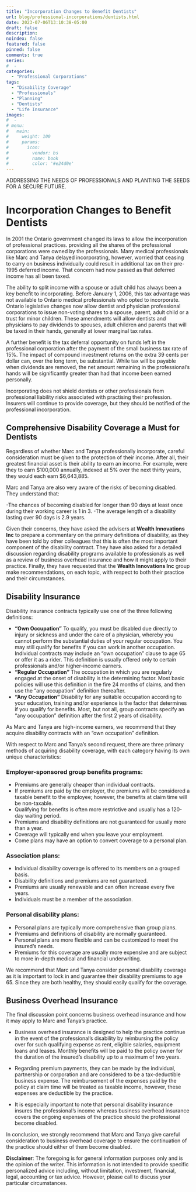 ```yaml
---
title: "Incorporation Changes to Benefit Dentists"
url: blog/professional-incorporations/dentists.html
date: 2023-07-06T13:10:38-05:00
draft: false
description: 
noindex: false
featured: false
pinned: false
comments: true
series:
#  - 
categories:
  - "Professional Corporations" 
tags:
  - "Disability Coverage"
  - "Professionals"
  - "Planning"
  - "Dentists"
  - "Life Insurance"
images:
#  - 
# menu:
#   main:
#     weight: 100
#     params:
#       icon:
#         vendor: bs
#         name: book
#         color: '#e24d0e'
---
```


ADDRESSING THE NEEDS OF PROFESSIONALS AND PLANTING THE SEEDS FOR A SECURE FUTURE.

<!--more-->

# Incorporation Changes to Benefit Dentists
In 2001 the Ontario government changed its laws to allow the incorporation of professional practices. providing all the shares of the professional corporations were owned by the professionals. Many medical professionals like Marc and Tanya delayed incorporating, however, worried that ceasing to carry on business individually could result in additional tax on their pre-1995 deferred income. That concern had now passed as that deferred income has all been taxed.

The ability to split income with a spouse or adult child has always been a key benefit to incorporating. Before January 1, 2006, this tax advantage was not available to Ontario medical professionals who opted to incorporate. Ontario legislative changes now allow dentist and physician professional corporations to issue non-voting shares to a spouse, parent, adult child or a trust for minor children. These amendments will allow dentists and physicians to pay dividends to spouses, adult children and parents that will be taxed in their hands, generally at lower marginal tax rates.

A further benefit is the tax deferral opportunity on funds left in the professional corporation after the payment of the small business tax rate of 15%. The impact of compound investment returns on the extra 39 cents per dollar can, over the long term, be substantial. While tax will be payable when dividends are removed, the net amount remaining in the professional’s hands will be significantly greater than had that income been earned personally.

Incorporating does not shield dentists or other professionals from professional liability risks associated with practising their profession. Insurers will continue to provide coverage, but they should be notified of the professional incorporation.

## Comprehensive Disability Coverage a Must for Dentists
Regardless of whether Marc and Tanya professionally incorporate, careful consideration must be given to the protection of their income. After all, their greatest financial asset is their ability to earn an income. For example, were they to earn $100,000 annually, indexed at 5% over the next thirty years, they would each earn $6,643,885.

Marc and Tanya are also very aware of the risks of becoming disabled. They understand that:

-The chances of becoming disabled for longer than 90 days at least once during their working career is 1 in 3.
-The average length of a disability lasting over 90 days is 2.9 years.

Given their concerns, they have asked the advisers at **Wealth Innovations Inc** to prepare a commentary on the primary definitions of disability, as they have been told by other colleagues that this is often the most important component of the disability contract. They have also asked for a detailed discussion regarding disability programs available to professionals as well as a review of business overhead insurance and how it might apply to their practice. Finally, they have requested that the **Wealth Innovations Inc** group make recommendations, on each topic, with respect to both their practice and their circumstances.

## Disability Insurance
Disability insurance contracts typically use one of the three following definitions:

- **“Own Occupation”** To qualify, you must be disabled due directly to injury or sickness and under the care of a physician, whereby you cannot perform the substantial duties of your regular occupation. You may still qualify for benefits if you can work in another occupation. Individual contracts may include an “own occupation” clause to age 65 or offer it as a rider. This definition is usually offered only to certain professionals and/or higher-income earners.
- **“Regular Occupation”** The occupation in which you are regularly engaged at the onset of disability is the determining factor. Most basic policies will use this definition in the fire 24 months of claims, and then use the “any occupation” definition thereafter.
- **“Any Occupation”** Disability for any suitable occupation according to your education, training and/or experience is the factor that determines if you qualify for benefits. Most, but not all, group contracts specify an “any occupation” definition after the first 2 years of disability.

As Marc and Tanya are high-income earners, we recommend that they acquire disability contracts with an “own occupation” definition.

With respect to Marc and Tanya’s second request, there are three primary methods of acquiring disability coverage, with each category having its own unique characteristics:

### Employer-sponsored group benefits programs:
- Premiums are generally cheaper than individual contracts.
- If premiums are paid by the employer, the premiums will be considered a taxable benefit to the employee; however, the benefits at claim time will be non-taxable.
- Qualifying for benefits is often more restrictive and usually has a 120-day waiting period.
- Premiums and disability definitions are not guaranteed for usually more than a year.
- Coverage will typically end when you leave your employment.
- Come plans may have an option to convert coverage to a personal plan.

### Association plans:
- Individual disability coverage is offered to its members on a grouped basis.
- Disability definitions and premiums are not guaranteed.
- Premiums are usually renewable and can often increase every five years.
- Individuals must be a member of the association.

### Personal disability plans:
- Personal plans are typically more comprehensive than group plans.
- Premiums and definitions of disability are normally guaranteed.
- Personal plans are more flexible and can be customized to meet the insured’s needs.
- Premiums for this coverage are usually more expensive and are subject to more in-depth medical and financial underwriting.

We recommend that Marc and Tanya consider personal disability coverage as it is important to lock in and guarantee their disability premiums to age 65. Since they are both healthy, they should easily qualify for the coverage.

## Business Overhead Insurance

The final discussion point concerns business overhead insurance and how it may apply to Marc and Tanya’s practice.

- Business overhead insurance is designed to help the practice continue in the event of the professional’s disability by reimbursing the policy over for such qualifying expense as rent, eligible salaries, equipment loans and leases. Monthly benefits will be paid to the policy owner for the duration of the insured’s disability up to a maximum of two years.

- Regarding premium payments, they can be made by the individual, partnership or corporation and are considered to be a tax-deductible business expense. The reimbursement of the expenses paid by the policy at claim time will be treated as taxable income, however, these expenses are deductible by the practice.

- It is especially important to note that personal disability insurance insures the professional’s income whereas business overhead insurance covers the ongoing expenses of the practice should the professional become disabled.

In conclusion, we strongly recommend that Marc and Tanya give careful consideration to business overhead coverage to ensure the continuation of the practice should either of them become disabled.

**Disclaimer**: The foregoing is for general information purposes only and is the opinion of the writer. This information is not intended to provide specific personalized advice including, without limitation, investment, financial, legal, accounting or tax advice. However, please call to discuss your particular circumstances.
